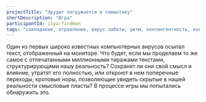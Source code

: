 ```yaml
---
projectTitle: "Эрудит погружается в семантику"
shortDescription: "Игра"
participantId: ilya-firdman
tags: "совпадание, отравление, вирус заботы, ритм, контингентность, коллекция, практика маленьких движений, психодата, быстрое знание -ые -я, саморазрушающиеся структуры"
---
```


Один из первых широко известных компьютерных вирусов осыпал текст, отображенный на мониторе. Что будет, если мы проделаем то же самое с отпечатанными миллионными тиражами текстами, структурирующими нашу реальность? Сохранят ли они свой смысл и влияние, утратят его полностью, или откроют в нем поперечные переходы, кротовые норы, позволяющие увидеть скрытые в нашей реальности смысловые пласты? В процессе игры мы попытались обнаружить это.
